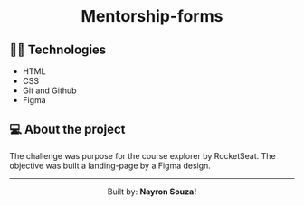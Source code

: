 <br>

<h1 align="center"> Mentorship-forms</h1>

## 👨‍💻 Technologies
- HTML
- CSS
- Git and Github
- Figma

## 💻 About the project

The challenge was purpose for the course explorer by RocketSeat. The objective was built a landing-page by a Figma design.

-----
<p align="center">Built by: <strong>Nayron Souza!</strong></p>
